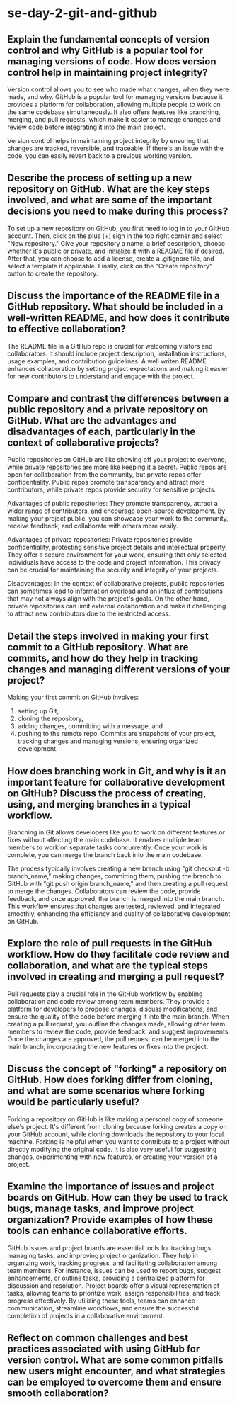 # se-day-2-git-and-github
## Explain the fundamental concepts of version control and why GitHub is a popular tool for managing versions of code. How does version control help in maintaining project integrity?
Version control allows you to see who made what changes, when they were made, and why. GitHub is a popular tool for managing versions because it provides a platform for collaboration, allowing multiple people to work on the same codebase simultaneously. It also offers features like branching, merging, and pull requests, which make it easier to manage changes and review code before integrating it into the main project.

Version control helps in maintaining project integrity by ensuring that changes are tracked, reversible, and traceable. If there's an issue with the code, you can easily revert back to a previous working version.

## Describe the process of setting up a new repository on GitHub. What are the key steps involved, and what are some of the important decisions you need to make during this process?
To set up a new repository on GitHub, you first need to log in to your GitHub account. Then, click on the plus (+) sign in the top right corner and select "New repository." Give your repository a name, a brief description, choose whether it's public or private, and initialize it with a README file if desired. After that, you can choose to add a license, create a .gitignore file, and select a template if applicable. Finally, click on the "Create repository" button to create the repository.

## Discuss the importance of the README file in a GitHub repository. What should be included in a well-written README, and how does it contribute to effective collaboration?
The README file in a GitHub repo is crucial for welcoming visitors and collaborators. It should include project description, installation instructions, usage examples, and contribution guidelines. A well writen README enhances collaboration by setting project expectations and making it easier for new contributors to understand and engage with the project.

## Compare and contrast the differences between a public repository and a private repository on GitHub. What are the advantages and disadvantages of each, particularly in the context of collaborative projects?
Public repositories on GitHub are like showing off your project to everyone, while private repositories are more like keeping it a secret. Public repos are open for collaboration from the community, but private repos offer confidentiality. 
Public repos promote transparency and attract more contributors, while private repos provide security for sensitive projects. 

Advantages of public repositories:
They promote transparency, attract a wider range of contributors, and encourage open-source development. 
By making your project public, you can showcase your work to the community, receive feedback, and collaborate with others more easily.

Advantages of private repositories:
Private repositories provide confidentiality, protecting sensitive project details and intellectual property. They offer a secure environment for your work, ensuring that only selected individuals have access to the code and project information. This privacy can be crucial for maintaining the security and integrity of your projects.

Disadvantages: 
In the context of collaborative projects, public repositories can sometimes lead to information overload and an influx of contributions that may not always align with the project's goals. 
On the other hand, private repositories can limit external collaboration and make it challenging to attract new contributors due to the restricted access.


## Detail the steps involved in making your first commit to a GitHub repository. What are commits, and how do they help in tracking changes and managing different versions of your project?
Making your first commit on GitHub involves:
1. setting up Git,
2. cloning the repository,
3. adding changes, committing with a message, and
4. pushing to the remote repo. 
Commits are snapshots of your project, tracking changes and managing versions, ensuring organized development.

## How does branching work in Git, and why is it an important feature for collaborative development on GitHub? Discuss the process of creating, using, and merging branches in a typical workflow.
Branching in Git allows developers like you to work on different features or fixes without affecting the main codebase. It enables multiple team members to work on separate tasks concurrently. Once your work is complete, you can merge the branch back into the main codebase.

The process typically involves creating a new branch using "git checkout -b branch_name," making changes, committing them, pushing the branch to GitHub with "git push origin branch_name," and then creating a pull request to merge the changes. Collaborators can review the code, provide feedback, and once approved, the branch is merged into the main branch. This workflow ensures that changes are tested, reviewed, and integrated smoothly, enhancing the efficiency and quality of collaborative development on GitHub.

## Explore the role of pull requests in the GitHub workflow. How do they facilitate code review and collaboration, and what are the typical steps involved in creating and merging a pull request?
Pull requests play a crucial role in the GitHub workflow by enabling collaboration and code review among team members. They provide a platform for developers to propose changes, discuss modifications, and ensure the quality of the code before merging it into the main branch. 
When creating a pull request, you outline the changes made, allowing other team members to review the code, provide feedback, and suggest improvements. Once the changes are approved, the pull request can be merged into the main branch, incorporating the new features or fixes into the project.

## Discuss the concept of "forking" a repository on GitHub. How does forking differ from cloning, and what are some scenarios where forking would be particularly useful?
Forking a repository on GitHub is like making a personal copy of someone else's project. It's different from cloning because forking creates a copy on your GitHub account, while cloning downloads the repository to your local machine. Forking is helpful when you want to contribute to a project without directly modifying the original code. It is also very useful for suggesting changes, experimenting with new features, or creating your version of a project.

## Examine the importance of issues and project boards on GitHub. How can they be used to track bugs, manage tasks, and improve project organization? Provide examples of how these tools can enhance collaborative efforts.
GitHub issues and project boards are essential tools for tracking bugs, managing tasks, and improving project organization. They help in organizing work, tracking progress, and facilitating collaboration among team members. For instance, issues can be used to report bugs, suggest enhancements, or outline tasks, providing a centralized platform for discussion and resolution. Project boards offer a visual representation of tasks, allowing teams to prioritize work, assign responsibilities, and track progress effectively. By utilizing these tools, teams can enhance communication, streamline workflows, and ensure the successful completion of projects in a collaborative environment.

## Reflect on common challenges and best practices associated with using GitHub for version control. What are some common pitfalls new users might encounter, and what strategies can be employed to overcome them and ensure smooth collaboration?
